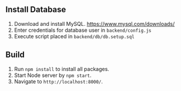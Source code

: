 ## Install Database

1. Download and install MySQL. https://www.mysql.com/downloads/ <br />
2. Enter credentials for database user in `backend/config.js` <br />
3. Execute script placed in `backend/db/db.setup.sql` <br />

## Build

1. Run `npm install` to install all packages. <br />
2. Start Node server by `npm start`.
3. Navigate to `http://localhost:8000/`.
 


